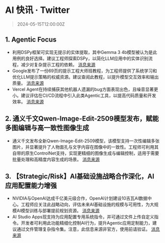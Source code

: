 # AI 快讯 · Twitter

> 2024-05-15T12:00:00Z

## 1. Agentic Focus

- 利用DSPy框架可实现无提示的实体提取，其中Gemma 3 4b模型被认为是此用例的良好选择。建议工程师探索DSPy，以简化LLM应用中的实体识别流程，减少对复杂提示工程的依赖。 [消息来源](https://x.com/donvito/status/1970214589116883393)
- Google发布了一份69页的提示工程大师班教程，为工程师提供了系统学习和优化LLM提示策略的权威资源。建议查阅此教程，以提升模型交互效率和输出质量。 [消息来源](https://x.com/aaditsh/status/1970217296129106063)
- Vercel Agent在持续捕获其他机器人遗漏的bug方面表现出色，且噪音显著更小。建议评估在CI/CD流程中引入此类Agentic工具，以提高代码质量和开发效率。 [消息来源](https://x.com/rauchg/status/1970222283525636460)

## 2. 通义千文Qwen-Image-Edit-2509模型发布，赋能多图编辑与高一致性图像生成

- 通义千文发布全新Qwen-Image-Edit-2509模型，该模型支持一次性编辑多张图片，并显著提升了人物面孔与文字内容在图像中的一致性。工程师可利用其自带的原生ControlNet支持，实现更精细的图像生成与编辑控制，适用于需要批量处理和高精度内容生成的场景。 [消息来源](https://x.com/dotey/status/1970218767574802854)

## 3. 【Strategic/Risk】AI基础设施战略合作深化，AI应用配置能力增强

- NVIDIA与OpenAI达成千亿美元级合作，OpenAI计划建设10吉瓦AI数据中心。工程师应关注此战略动向，评估未来AI基础设施的规模与可用性，为大规模AI模型训练与部署提前规划资源。 [消息来源](https://x.com/aaditsh/status/1970247598327083267)
- AI Studio Apps现支持为应用配置专用系统指令，并可通过文件上传自定义指令。开发者可利用此功能精细化控制AI行为，提升Agentic应用定制能力，建议通过文件管理复杂指令集。注意，此信息来源非官方，使用前请验证。 [消息来源](https://x.com/testingcatalog/status/1970233727549690134)

